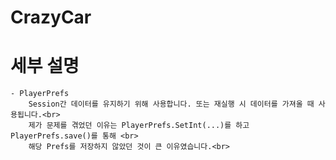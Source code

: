 # CrazyCar

# 세부 설명
	- PlayerPrefs
		Session간 데이터를 유지하기 위해 사용합니다. 또는 재실행 시 데이터를 가져올 때 사용됩니다.<br>
		제가 문제를 겪었던 이유는 PlayerPrefs.SetInt(...)를 하고 PlayerPrefs.save()를 통해 <br>
		해당 Prefs를 저장하지 않았던 것이 큰 이유였습니다.<br>
